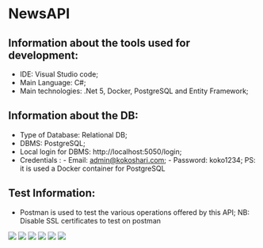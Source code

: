 # NewsAPI

## Information about the tools used for development:
- IDE: Visual Studio code;
- Main Language: C#;
- Main technologies: .Net 5, Docker, PostgreSQL and Entity Framework;

## Information about the DB:
- Type of Database: Relational DB;
- DBMS: PostgreSQL;
- Local login for DBMS: http://localhost:5050/login;
- Credentials : - Email: admin@kokoshari.com;
                - Password: koko1234;
PS: it is used a Docker container for PostgreSQL                           
## Test Information: 
- Postman is used to test the various operations offered by this API;
NB: Disable SSL certificates to test on postman

![](https://img.shields.io/github/stars/pandao/editor.md.svg) ![](https://img.shields.io/github/forks/pandao/editor.md.svg) ![](https://img.shields.io/github/tag/pandao/editor.md.svg) ![](https://img.shields.io/github/release/pandao/editor.md.svg) ![](https://img.shields.io/github/issues/pandao/editor.md.svg) ![](https://img.shields.io/bower/v/editor.md.svg)
